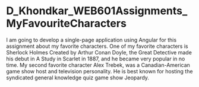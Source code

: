 # D_Khondkar_WEB601Assignments_MyFavouriteCharacters
I am going to develop a single-page application using Angular for this assignment about my favorite characters. One of my favorite characters is Sherlock Holmes Created by Arthur Conan Doyle, the Great Detective made his debut in A Study in Scarlet in 1887, and he became very popular in no time. My second favorite character Alex Trebek, was a Canadian-American game show host and television personality. He is best known for hosting the syndicated general knowledge quiz game show Jeopardy.
